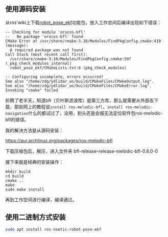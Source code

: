## 使用源码安装

从ros'wiki上下载[robot_pose_ekf](https://github.com/ros-planning/robot_pose_ekf)功能包，放入工作空间后编译出现如下错误：

```shell
-- Checking for module 'orocos-bfl'
--   No package 'orocos-bfl' found
CMake Error at /usr/share/cmake-3.10/Modules/FindPkgConfig.cmake:419 (message):
  A required package was not found
Call Stack (most recent call first):
  /usr/share/cmake-3.10/Modules/FindPkgConfig.cmake:597 (_pkg_check_modules_internal)
  robot_pose_ekf/CMakeLists.txt:6 (pkg_check_modules)

-- Configuring incomplete, errors occurred!
See also "/home/zdg/ydlidar_ws/build/CMakeFiles/CMakeOutput.log".
See also "/home/zdg/ydlidar_ws/build/CMakeFiles/CMakeError.log".
Invoking "cmake" failed
```

折腾了老半天，知道bfl（贝叶斯滤波库）是第三方库，那么就需要从外部去下载，那些网上的教程说`install ros-melodic-bfl`，`install ros-melodic-navigation`什么的都试过了，没用，到头还是会报无法定位软件包ros-melodic-bfl的错误。

我的解决方法是从源码安装：

<https://aur.archlinux.org/packages/ros-melodic-bfl>

下载压缩包后，解压，进入文件夹 bfl-release-release-melodic-bfl-0.8.0-0

接下来就是经典的安装操作：

```shell
mkdir build
cd build
cmake ..
make 
sudo make install
```

再到工作空间进行编译，编译通过。

## 使用二进制方式安装

```bash
sudo apt install ros-noetic-robot-pose-ekf
```
